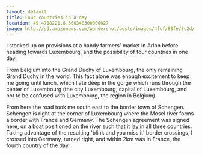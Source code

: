```yaml
---
layout: default
title: Four countries in a day
location: 49.4718221,6.366348300000027
image: http://s3.amazonaws.com/wandershot/posts/images/4fcf/80fe/3c2d/f000/0300/0026/original/2012-05-24.jpg?1338999038
---
```

I stocked up on provisions at a handy farmers' market in Arlon before heading towards Luxembourg, and the possibility of four countries in one day.

From Belgium into the Grand Duchy of Luxembourg, the only remaining Grand Duchy in the world. This fact alone was enough excitement to keep me going until lunch, which I ate deep in the gorge which runs through the center of Luxembourg (the city Luxembourg, capital of Luxembourg, and not to be confused with Luxembourg, the region in Belgium).

From here the road took me south east to the border town of Schengen. Schengen is right at the corner of Luxembourg where the Mosel river forms a border with France and Germany. The Schengen agreement was signed here, on a boat positioned on the river such that it lay in all three countries. Taking advantage of the resulting 'blink and you miss it' border crossings, I crossed into Germany, turned right, and within 2km was in France, the fourth country of the day.
